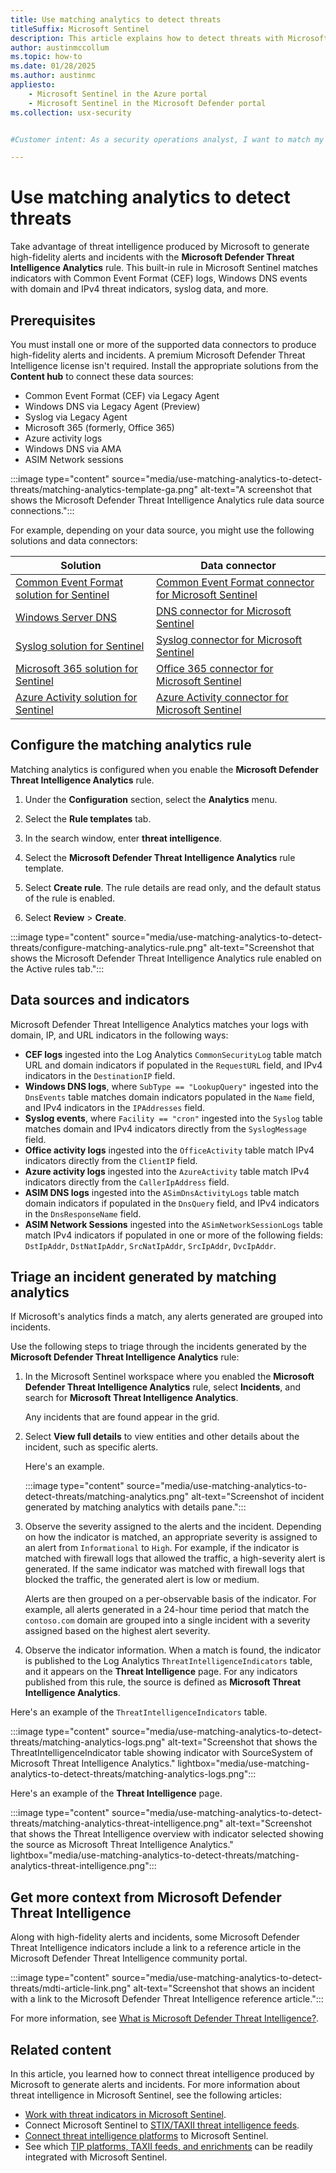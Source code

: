 ```yaml
---
title: Use matching analytics to detect threats
titleSuffix: Microsoft Sentinel
description: This article explains how to detect threats with Microsoft-generated threat intelligence in Microsoft Sentinel.
author: austinmccollum
ms.topic: how-to
ms.date: 01/28/2025
ms.author: austinmc
appliesto:
    - Microsoft Sentinel in the Azure portal
    - Microsoft Sentinel in the Microsoft Defender portal
ms.collection: usx-security


#Customer intent: As a security operations analyst, I want to match my security data with Microsoft threat intelligence so I can generate high fidelity alerts and incidents.

---
```


# Use matching analytics to detect threats

Take advantage of threat intelligence produced by Microsoft to generate high-fidelity alerts and incidents with the **Microsoft Defender Threat Intelligence Analytics** rule. This built-in rule in Microsoft Sentinel matches indicators with Common Event Format (CEF) logs, Windows DNS events with domain and IPv4 threat indicators, syslog data, and more.

## Prerequisites

You must install one or more of the supported data connectors to produce high-fidelity alerts and incidents. A premium Microsoft Defender Threat Intelligence license isn't required. Install the appropriate solutions from the **Content hub** to connect these data sources:

  - Common Event Format (CEF) via Legacy Agent
  - Windows DNS via Legacy Agent (Preview)
  - Syslog via Legacy Agent
  - Microsoft 365 (formerly, Office 365)
  - Azure activity logs
  - Windows DNS via AMA
  - ASIM Network sessions

  :::image type="content" source="media/use-matching-analytics-to-detect-threats/matching-analytics-template-ga.png" alt-text="A screenshot that shows the Microsoft Defender Threat Intelligence Analytics rule data source connections."::: 

  For example, depending on your data source, you might use the following solutions and data connectors:

  |Solution |Data connector  |
  |---------|---------|
  |[Common Event Format solution for Sentinel](https://azuremarketplace.microsoft.com/marketplace/apps/azuresentinel.azure-sentinel-solution-commoneventformat?tab=Overview) | [Common Event Format connector for Microsoft Sentinel](data-connectors/common-event-format-cef.md)|
  |[Windows Server DNS](https://azuremarketplace.microsoft.com/marketplace/apps/azuresentinel.azure-sentinel-solution-dns?tab=Overview)  |[DNS connector for Microsoft Sentinel](data-connectors/dns.md) |
  |[Syslog solution for Sentinel](https://azuremarketplace.microsoft.com/marketplace/apps/azuresentinel.azure-sentinel-solution-syslog?tab=Overview)  |[Syslog connector for Microsoft Sentinel](data-connectors/syslog.md)  |
  |[Microsoft 365 solution for Sentinel](https://azuremarketplace.microsoft.com/marketplace/apps/azuresentinel.azure-sentinel-solution-office365?tab=Overview) | [Office 365 connector for Microsoft Sentinel](data-connectors/office-365.md)    |
  |[Azure Activity solution for Sentinel](https://azuremarketplace.microsoft.com/marketplace/apps/azuresentinel.azure-sentinel-solution-azureactivity?tab=Overview)    |  [Azure Activity connector for Microsoft Sentinel](data-connectors/azure-activity.md)   |

## Configure the matching analytics rule

Matching analytics is configured when you enable the **Microsoft Defender Threat Intelligence Analytics** rule.

1. Under the **Configuration** section, select the **Analytics** menu.

1. Select the **Rule templates** tab.

1. In the search window, enter **threat intelligence**.

1. Select the **Microsoft Defender Threat Intelligence Analytics** rule template.

1. Select **Create rule**. The rule details are read only, and the default status of the rule is enabled.

1. Select **Review** > **Create**.

:::image type="content" source="media/use-matching-analytics-to-detect-threats/configure-matching-analytics-rule.png" alt-text="Screenshot that shows the Microsoft Defender Threat Intelligence Analytics rule enabled on the Active rules tab.":::

## Data sources and indicators

Microsoft Defender Threat Intelligence Analytics matches your logs with domain, IP, and URL indicators in the following ways:

- **CEF logs** ingested into the Log Analytics `CommonSecurityLog` table match URL and domain indicators if populated in the `RequestURL` field, and IPv4 indicators in the `DestinationIP` field.
- **Windows DNS logs**, where `SubType == "LookupQuery"` ingested into the `DnsEvents` table matches domain indicators populated in the `Name` field, and IPv4 indicators in the `IPAddresses` field.
- **Syslog events**, where `Facility == "cron"` ingested into the `Syslog` table matches domain and IPv4 indicators directly from the `SyslogMessage` field.
- **Office activity logs** ingested into the `OfficeActivity` table match IPv4 indicators directly from the `ClientIP` field.
- **Azure activity logs** ingested into the `AzureActivity` table match IPv4 indicators directly from the `CallerIpAddress` field.
- **ASIM DNS logs** ingested into the `ASimDnsActivityLogs` table match domain indicators if populated in the `DnsQuery` field, and IPv4 indicators in the `DnsResponseName` field.
- **ASIM Network Sessions** ingested into the `ASimNetworkSessionLogs` table match IPv4 indicators if populated in one or more of the following fields: `DstIpAddr`, `DstNatIpAddr`, `SrcNatIpAddr`, `SrcIpAddr`, `DvcIpAddr`.

## Triage an incident generated by matching analytics

If Microsoft's analytics finds a match, any alerts generated are grouped into incidents.

Use the following steps to triage through the incidents generated by the **Microsoft Defender Threat Intelligence Analytics** rule:

1. In the Microsoft Sentinel workspace where you enabled the **Microsoft Defender Threat Intelligence Analytics** rule, select **Incidents**, and search for **Microsoft Threat Intelligence Analytics**.

    Any incidents that are found appear in the grid.

1. Select **View full details** to view entities and other details about the incident, such as specific alerts.

    Here's an example.

    :::image type="content" source="media/use-matching-analytics-to-detect-threats/matching-analytics.png" alt-text="Screenshot of incident generated by matching analytics with details pane.":::

1. Observe the severity assigned to the alerts and the incident. Depending on how the indicator is matched, an appropriate severity is assigned to an alert from `Informational` to `High`. For example, if the indicator is matched with firewall logs that allowed the traffic, a high-severity alert is generated. If the same indicator was matched with firewall logs that blocked the traffic, the generated alert is low or medium.

    Alerts are then grouped on a per-observable basis of the indicator. For example, all alerts generated in a 24-hour time period that match the `contoso.com` domain are grouped into a single incident with a severity assigned based on the highest alert severity.

1. Observe the indicator information. When a match is found, the indicator is published to the Log Analytics `ThreatIntelligenceIndicators` table, and it appears on the **Threat Intelligence** page. For any indicators published from this rule, the source is defined as **Microsoft Threat Intelligence Analytics**.

Here's an example of the `ThreatIntelligenceIndicators` table.

:::image type="content" source="media/use-matching-analytics-to-detect-threats/matching-analytics-logs.png" alt-text="Screenshot that shows the ThreatIntelligenceIndicator table showing indicator with SourceSystem of Microsoft Threat Intelligence Analytics." lightbox="media/use-matching-analytics-to-detect-threats/matching-analytics-logs.png":::

Here's an example of the **Threat Intelligence** page.

:::image type="content" source="media/use-matching-analytics-to-detect-threats/matching-analytics-threat-intelligence.png" alt-text="Screenshot that shows the Threat Intelligence overview with indicator selected showing the source as Microsoft Threat Intelligence Analytics." lightbox="media/use-matching-analytics-to-detect-threats/matching-analytics-threat-intelligence.png":::

## Get more context from Microsoft Defender Threat Intelligence

Along with high-fidelity alerts and incidents, some Microsoft Defender Threat Intelligence indicators include a link to a reference article in the Microsoft Defender Threat Intelligence community portal.

:::image type="content" source="media/use-matching-analytics-to-detect-threats/mdti-article-link.png" alt-text="Screenshot that shows an incident with a link to the Microsoft Defender Threat Intelligence reference article.":::

For more information, see [What is Microsoft Defender Threat Intelligence?](/defender/threat-intelligence/what-is-microsoft-defender-threat-intelligence-defender-ti).

## Related content

In this article, you learned how to connect threat intelligence produced by Microsoft to generate alerts and incidents. For more information about threat intelligence in Microsoft Sentinel, see the following articles:

- [Work with threat indicators in Microsoft Sentinel](work-with-threat-indicators.md).
- Connect Microsoft Sentinel to [STIX/TAXII threat intelligence feeds](./connect-threat-intelligence-taxii.md).
- [Connect threat intelligence platforms](./connect-threat-intelligence-tip.md) to Microsoft Sentinel.
- See which [TIP platforms, TAXII feeds, and enrichments](threat-intelligence-integration.md) can be readily integrated with Microsoft Sentinel.
